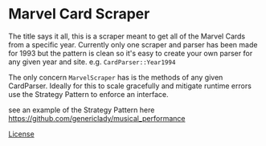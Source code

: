 # Marvel Card Scraper
The title says it all, this is a scraper meant to get all of the
Marvel Cards from a specific year. Currently only one scraper
and parser has been made for 1993 but the pattern is clean so
it's easy to create your own parser for any given year and site.
e.g. `CardParser::Year1994`

The only concern `MarvelScraper` has is the methods of any given CardParser. 
Ideally for this to scale gracefully and mitigate runtime errors use the
Strategy Pattern to enforce an interface.

see an example of the Strategy Pattern here https://github.com/genericlady/musical_performance

[License](license.md)
